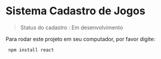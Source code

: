 # Sistema Cadastro de Jogos

> Status do cadastro :  Em desenvolvimento

Para rodar este projeto em seu computador, por favor digite: 

```
 npm install react
 ```
